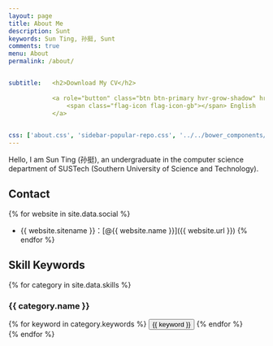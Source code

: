 ```yaml
---
layout: page
title: About Me
description: Sunt
keywords: Sun Ting, 孙挺, Sunt
comments: true
menu: About
permalink: /about/


subtitle:   <h2>Download My CV</h2>
          
            <a role="button" class="btn btn-primary hvr-grow-shadow" href="/assets/files/CV_Ting_Sun_EN.pdf" target="_blanks">
                <span class="flag-icon flag-icon-gb"></span> English
            </a>

                            
css: ['about.css', 'sidebar-popular-repo.css', '../../bower_components/flag-icon-css/css/flag-icon.min.css']
---
```


Hello, I am Sun Ting (孙挺), an undergraduate in the computer science department of SUSTech (Southern University of Science and Technology).

## Contact

{% for website in site.data.social %}
* {{ website.sitename }}：[@{{ website.name }}]({{ website.url }})
{% endfor %}

## Skill Keywords

{% for category in site.data.skills %}
### {{ category.name }}
<div class="btn-inline">
{% for keyword in category.keywords %}
<button class="btn btn-outline" type="button">{{ keyword }}</button>
{% endfor %}
</div>
{% endfor %}

